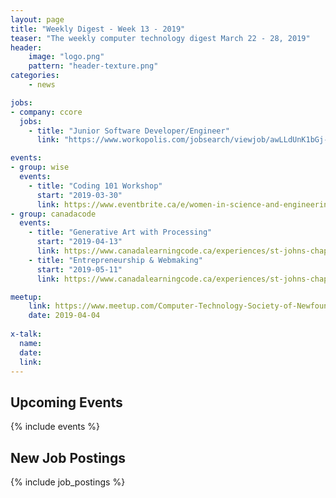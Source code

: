 ```yaml
---
layout: page
title: "Weekly Digest - Week 13 - 2019"
teaser: "The weekly computer technology digest March 22 - 28, 2019"
header:
    image: "logo.png"
    pattern: "header-texture.png"
categories:
    - news

jobs:
- company: ccore
  jobs:
    - title: "Junior Software Developer/Engineer"
      link: "https://www.workopolis.com/jobsearch/viewjob/awLLdUnK1bGj-RUz9RnzahyrNe_rz8Hw-zt2oJF2EZN8_mGwaVCTfA"

events:
- group: wise
  events:
    - title: "Coding 101 Workshop"
      start: "2019-03-30"
      link: https://www.eventbrite.ca/e/women-in-science-and-engineering-coding-101-workshop-tickets-58759070963s
- group: canadacode
  events:
    - title: "Generative Art with Processing"
      start: "2019-04-13"
      link: https://www.canadalearningcode.ca/experiences/st-johns-chapter-kids-learning-code-generative-art-with-processing/
    - title: "Entrepreneurship & Webmaking"
      start: "2019-05-11"
      link: https://www.canadalearningcode.ca/experiences/st-johns-chapter-girls-learning-code-entrepreneurship-webmaking/

meetup:
    link: https://www.meetup.com/Computer-Technology-Society-of-Newfoundland-and-Labrador/events/rpdzmpyzgbgb/
    date: 2019-04-04
  
x-talk:
  name:
  date: 
  link: 
---
```


## Upcoming Events
{% include events %}

## New Job Postings
{% include job_postings %}
